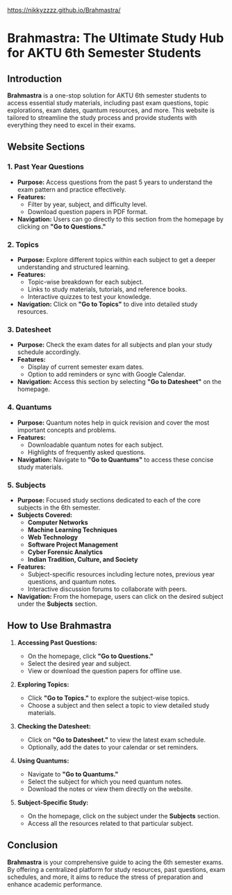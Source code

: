 https://nikkyzzzz.github.io/Brahmastra/
# Brahmastra: The Ultimate Study Hub for AKTU 6th Semester Students

## Introduction
**Brahmastra** is a one-stop solution for AKTU 6th semester students to access essential study materials, including past exam questions, topic explorations, exam dates, quantum resources, and more. This website is tailored to streamline the study process and provide students with everything they need to excel in their exams.

## Website Sections

### 1. Past Year Questions
- **Purpose:** Access questions from the past 5 years to understand the exam pattern and practice effectively.
- **Features:**
  - Filter by year, subject, and difficulty level.
  - Download question papers in PDF format.
- **Navigation:** Users can go directly to this section from the homepage by clicking on **"Go to Questions."**

### 2. Topics
- **Purpose:** Explore different topics within each subject to get a deeper understanding and structured learning.
- **Features:**
  - Topic-wise breakdown for each subject.
  - Links to study materials, tutorials, and reference books.
  - Interactive quizzes to test your knowledge.
- **Navigation:** Click on **"Go to Topics"** to dive into detailed study resources.

### 3. Datesheet
- **Purpose:** Check the exam dates for all subjects and plan your study schedule accordingly.
- **Features:**
  - Display of current semester exam dates.
  - Option to add reminders or sync with Google Calendar.
- **Navigation:** Access this section by selecting **"Go to Datesheet"** on the homepage.

### 4. Quantums
- **Purpose:** Quantum notes help in quick revision and cover the most important concepts and problems.
- **Features:**
  - Downloadable quantum notes for each subject.
  - Highlights of frequently asked questions.
- **Navigation:** Navigate to **"Go to Quantums"** to access these concise study materials.

### 5. Subjects
- **Purpose:** Focused study sections dedicated to each of the core subjects in the 6th semester.
- **Subjects Covered:**
  - **Computer Networks**
  - **Machine Learning Techniques**
  - **Web Technology**
  - **Software Project Management**
  - **Cyber Forensic Analytics**
  - **Indian Tradition, Culture, and Society**
- **Features:**
  - Subject-specific resources including lecture notes, previous year questions, and quantum notes.
  - Interactive discussion forums to collaborate with peers.
- **Navigation:** From the homepage, users can click on the desired subject under the **Subjects** section.

## How to Use Brahmastra

1. **Accessing Past Questions:**
   - On the homepage, click **"Go to Questions."**
   - Select the desired year and subject.
   - View or download the question papers for offline use.

2. **Exploring Topics:**
   - Click **"Go to Topics."** to explore the subject-wise topics.
   - Choose a subject and then select a topic to view detailed study materials.

3. **Checking the Datesheet:**
   - Click on **"Go to Datesheet."** to view the latest exam schedule.
   - Optionally, add the dates to your calendar or set reminders.

4. **Using Quantums:**
   - Navigate to **"Go to Quantums."**
   - Select the subject for which you need quantum notes.
   - Download the notes or view them directly on the website.

5. **Subject-Specific Study:**
   - On the homepage, click on the subject under the **Subjects** section.
   - Access all the resources related to that particular subject.

## Conclusion
**Brahmastra** is your comprehensive guide to acing the 6th semester exams. By offering a centralized platform for study resources, past questions, exam schedules, and more, it aims to reduce the stress of preparation and enhance academic performance.
